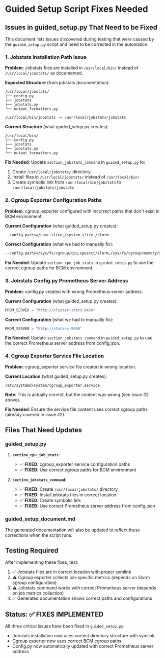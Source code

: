 # Guided Setup Script Fixes Needed

## Issues in guided_setup.py That Need to be Fixed

This document lists issues discovered during testing that were caused by the `guided_setup.py` script and need to be corrected in the automation.

### 1. Jobstats Installation Path Issue

**Problem**: Jobstats files are installed in `/usr/local/bin/` instead of `/usr/local/jobstats/` as documented.

**Expected Structure** (from jobstats documentation):
```
/usr/local/jobstats/
├── config.py
├── jobstats
├── jobstats.py
└── output_formatters.py

/usr/local/bin/jobstats -> /usr/local/jobstats/jobstats
```

**Current Structure** (what guided_setup.py creates):
```
/usr/local/bin/
├── config.py
├── jobstats
├── jobstats.py
└── output_formatters.py
```

**Fix Needed**: Update `section_jobstats_command` in `guided_setup.py` to:
1. Create `/usr/local/jobstats/` directory
2. Install files in `/usr/local/jobstats/` instead of `/usr/local/bin/`
3. Create symbolic link from `/usr/local/bin/jobstats` to `/usr/local/jobstats/jobstats`

### 2. Cgroup Exporter Configuration Paths

**Problem**: cgroup_exporter configured with incorrect paths that don't exist in BCM environment.

**Current Configuration** (what guided_setup.py creates):
```bash
--config.paths=/user.slice,/system.slice,/slurm
```

**Correct Configuration** (what we had to manually fix):
```bash
--config.paths=/sys/fs/cgroup/cpu,cpuacct/slurm,/sys/fs/cgroup/memory/slurm,/sys/fs/cgroup/freezer/slurm,/sys/fs/cgroup/devices/slurm
```

**Fix Needed**: Update `section_cpu_job_stats` in `guided_setup.py` to use the correct cgroup paths for BCM environment.

### 3. Jobstats Config.py Prometheus Server Address

**Problem**: config.py created with wrong Prometheus server address.

**Current Configuration** (what guided_setup.py creates):
```python
PROM_SERVER = "http://cluster-stats:8480"
```

**Correct Configuration** (what we had to manually fix):
```python
PROM_SERVER = "http://statsrv:9090"
```

**Fix Needed**: Update `section_jobstats_command` in `guided_setup.py` to use the correct Prometheus server address from config.json.

### 4. Cgroup Exporter Service File Location

**Problem**: cgroup_exporter service file created in wrong location.

**Current Location** (what guided_setup.py creates):
```
/etc/systemd/system/cgroup_exporter.service
```

**Note**: This is actually correct, but the content was wrong (see issue #2 above).

**Fix Needed**: Ensure the service file content uses correct cgroup paths (already covered in issue #2).

## Files That Need Updates

### guided_setup.py

1. **`section_cpu_job_stats`**:
   - ✅ **FIXED**: cgroup_exporter service configuration paths
   - ✅ **FIXED**: Use correct cgroup paths for BCM environment

2. **`section_jobstats_command`**:
   - ✅ **FIXED**: Create `/usr/local/jobstats/` directory
   - ✅ **FIXED**: Install jobstats files in correct location
   - ✅ **FIXED**: Create symbolic link
   - ✅ **FIXED**: Use correct Prometheus server address from config.json

### guided_setup_document.md

The generated documentation will also be updated to reflect these corrections when the script runs.

## Testing Required

After implementing these fixes, test:
1. ✅ Jobstats files are in correct location with proper symlink
2. ⚠️ Cgroup exporter collects job-specific metrics (depends on Slurm cgroup configuration)
3. ⚠️ Jobstats command works with correct Prometheus server (depends on job metrics collection)
4. ✅ Generated documentation shows correct paths and configurations

## Status: ✅ **FIXES IMPLEMENTED**

All three critical issues have been fixed in `guided_setup.py`:
- Jobstats installation now uses correct directory structure with symlink
- Cgroup exporter now uses correct BCM cgroup paths
- Config.py now automatically updated with correct Prometheus server address

